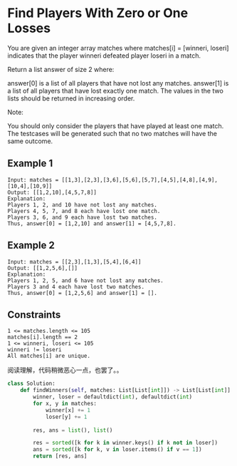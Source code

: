 # Find Players With Zero or One Losses

You are given an integer array matches where matches[i] = [winneri, loseri] indicates that the player winneri defeated player loseri in a match.

Return a list answer of size 2 where:

answer[0] is a list of all players that have not lost any matches.
answer[1] is a list of all players that have lost exactly one match.
The values in the two lists should be returned in increasing order.

Note:

You should only consider the players that have played at least one match.
The testcases will be generated such that no two matches will have the same outcome.

## Example 1

```text
Input: matches = [[1,3],[2,3],[3,6],[5,6],[5,7],[4,5],[4,8],[4,9],[10,4],[10,9]]
Output: [[1,2,10],[4,5,7,8]]
Explanation:
Players 1, 2, and 10 have not lost any matches.
Players 4, 5, 7, and 8 each have lost one match.
Players 3, 6, and 9 each have lost two matches.
Thus, answer[0] = [1,2,10] and answer[1] = [4,5,7,8].
```

## Example 2

```text
Input: matches = [[2,3],[1,3],[5,4],[6,4]]
Output: [[1,2,5,6],[]]
Explanation:
Players 1, 2, 5, and 6 have not lost any matches.
Players 3 and 4 each have lost two matches.
Thus, answer[0] = [1,2,5,6] and answer[1] = [].
```

## Constraints

```text
1 <= matches.length <= 105
matches[i].length == 2
1 <= winneri, loseri <= 105
winneri != loseri
All matches[i] are unique.
```

阅读理解，代码稍微恶心一点，也罢了。。

```python
class Solution:
    def findWinners(self, matches: List[List[int]]) -> List[List[int]]:
        winner, loser = defaultdict(int), defaultdict(int)
        for x, y in matches:
            winner[x] += 1
            loser[y] += 1
        
        res, ans = list(), list()

        res = sorted([k for k in winner.keys() if k not in loser])
        ans = sorted([k for k, v in loser.items() if v == 1])
        return [res, ans]
```
